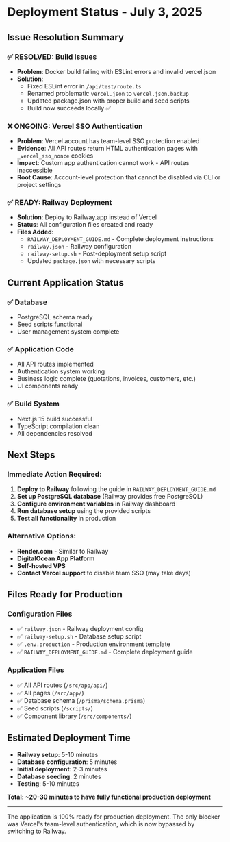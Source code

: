 # Deployment Status - July 3, 2025

## Issue Resolution Summary

### ✅ RESOLVED: Build Issues
- **Problem**: Docker build failing with ESLint errors and invalid vercel.json
- **Solution**: 
  - Fixed ESLint error in `/api/test/route.ts`
  - Renamed problematic `vercel.json` to `vercel.json.backup`
  - Updated package.json with proper build and seed scripts
  - Build now succeeds locally ✅

### ❌ ONGOING: Vercel SSO Authentication
- **Problem**: Vercel account has team-level SSO protection enabled
- **Evidence**: All API routes return HTML authentication pages with `_vercel_sso_nonce` cookies
- **Impact**: Custom app authentication cannot work - API routes inaccessible
- **Root Cause**: Account-level protection that cannot be disabled via CLI or project settings

### ✅ READY: Railway Deployment
- **Solution**: Deploy to Railway.app instead of Vercel
- **Status**: All configuration files created and ready
- **Files Added**:
  - `RAILWAY_DEPLOYMENT_GUIDE.md` - Complete deployment instructions
  - `railway.json` - Railway configuration
  - `railway-setup.sh` - Post-deployment setup script
  - Updated `package.json` with necessary scripts

## Current Application Status

### ✅ Database
- PostgreSQL schema ready
- Seed scripts functional
- User management system complete

### ✅ Application Code
- All API routes implemented
- Authentication system working
- Business logic complete (quotations, invoices, customers, etc.)
- UI components ready

### ✅ Build System
- Next.js 15 build successful
- TypeScript compilation clean
- All dependencies resolved

## Next Steps

### Immediate Action Required:
1. **Deploy to Railway** following the guide in `RAILWAY_DEPLOYMENT_GUIDE.md`
2. **Set up PostgreSQL database** (Railway provides free PostgreSQL)
3. **Configure environment variables** in Railway dashboard
4. **Run database setup** using the provided scripts
5. **Test all functionality** in production

### Alternative Options:
- **Render.com** - Similar to Railway
- **DigitalOcean App Platform**
- **Self-hosted VPS**
- **Contact Vercel support** to disable team SSO (may take days)

## Files Ready for Production

### Configuration Files
- ✅ `railway.json` - Railway deployment config
- ✅ `railway-setup.sh` - Database setup script
- ✅ `.env.production` - Production environment template
- ✅ `RAILWAY_DEPLOYMENT_GUIDE.md` - Complete deployment guide

### Application Files
- ✅ All API routes (`/src/app/api/`)
- ✅ All pages (`/src/app/`)
- ✅ Database schema (`/prisma/schema.prisma`)
- ✅ Seed scripts (`/scripts/`)
- ✅ Component library (`/src/components/`)

## Estimated Deployment Time
- **Railway setup**: 5-10 minutes
- **Database configuration**: 5 minutes
- **Initial deployment**: 2-3 minutes
- **Database seeding**: 2 minutes
- **Testing**: 5-10 minutes

**Total: ~20-30 minutes to have fully functional production deployment**

---

The application is 100% ready for production deployment. The only blocker was Vercel's team-level authentication, which is now bypassed by switching to Railway.
